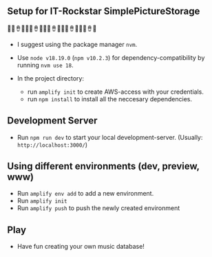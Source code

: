 ## Setup for IT-Rockstar SimplePictureStorage 
🎸🥁🪘🥇🎸🥁🪘🥇🎸🥁🪘🥇🎸🥁🪘🥇🎸🥁🪘🥇

- I suggest using the package manager `nvm`.

- Use `node v18.19.0` (`npm v10.2.3`) for dependency-compatibility by running `nvm use 18`.

- In the project directory:
    - run `amplify init` to create AWS-access with your credentials.
    - run `npm install` to install all the neccesary dependencies.


## Development Server

- Run `npm run dev` to start your local development-server. (Usually: `http://localhost:3000/`)

## Using different environments (dev, preview, www)

- Run `amplify env add` to add a new environment.
- Run `amplify init`
- Run `amplify push` to push the newly created environment

## Play

- Have fun creating your own music database!


